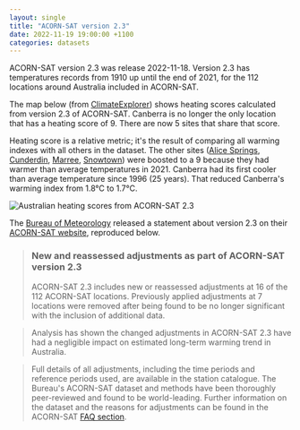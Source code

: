```yaml
---
layout: single
title: "ACORN-SAT version 2.3"
date: 2022-11-19 19:00:00 +1100
categories: datasets
---
```

ACORN-SAT version 2.3 was release 2022-11-18. Version 2.3 has temperatures records from 1910 up until the end of 2021, for the 112 locations around Australia included in ACORN-SAT.

The map below (from [ClimateExplorer](https://climateexplorer.net/)) shows heating scores calculated from version 2.3 of ACORN-SAT. Canberra is no longer the only location that has a heating score of 9. There are now 5 sites that share that score.

Heating score is a relative metric; it's the result of comparing all warming indexes with all others in the dataset. The other sites ([Alice Springs](https://climateexplorer.net/location/alice-springs), [Cunderdin](https://climateexplorer.net/location/cunderdin), [Marree](https://climateexplorer.net/location/marree), [Snowtown](https://climateexplorer.net/location/snowtown)) were boosted to a 9 because they had warmer than average temperatures in 2021. Canberra had its first cooler than average temperature since 1996 (25 years). That reduced Canberra's warming index from 1.8°C to 1.7°C.

![Australian heating scores from ACORN-SAT 2.3]({{site.url}}/blog/assets/australia-heating-scores-acorn-sat-2.3.png)

The [Bureau of Meteorology](http://www.bom.gov.au/) released a statement about version 2.3 on their [ACORN-SAT website](http://www.bom.gov.au/climate/data/acorn-sat/), reproduced below.

> ### New and reassessed adjustments as part of ACORN-SAT version 2.3
> ACORN-SAT 2.3 includes new or reassessed adjustments at 16 of the 112 ACORN-SAT locations. Previously applied adjustments at 7 locations were removed after being found to be no longer significant with the inclusion of additional data.

> Analysis has shown the changed adjustments in ACORN-SAT 2.3 have had a negligible impact on estimated long-term warming trend in Australia.

> Full details of all adjustments, including the time periods and reference periods used, are available in the station catalogue. The Bureau's ACORN-SAT dataset and methods have been thoroughly peer-reviewed and found to be world-leading. Further information on the dataset and the reasons for adjustments can be found in the ACORN-SAT [FAQ section](http://www.bom.gov.au/climate/data/acorn-sat/#tabs=FAQs).